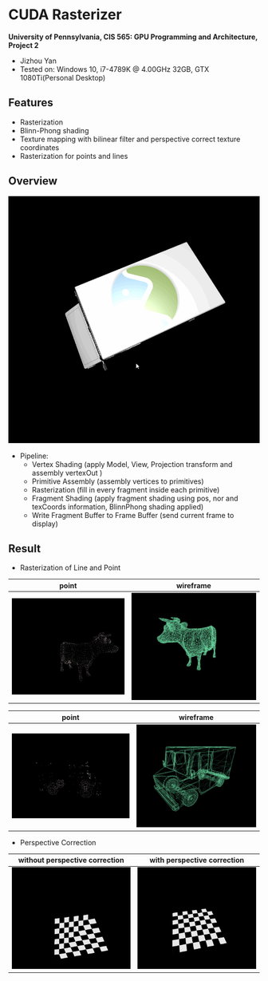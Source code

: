 CUDA Rasterizer
===============

**University of Pennsylvania, CIS 565: GPU Programming and Architecture, Project 2**

* Jizhou Yan
* Tested on: Windows 10, i7-4789K @ 4.00GHz 32GB, GTX 1080Ti(Personal Desktop)

## Features
* Rasterization
* Blinn-Phong shading
* Texture mapping with bilinear filter and perspective correct texture coordinates
* Rasterization for points and lines 

## Overview

![overview](img/1.gif)

  * Pipeline: 
	* Vertex Shading (apply Model, View, Projection transform and assembly vertexOut )
	* Primitive Assembly (assembly vertices to primitives)
	* Rasterization (fill in every fragment inside each primitive)
	* Fragment Shading (apply fragment shading using pos, nor and texCoords information, BlinnPhong shading applied)
	* Write Fragment Buffer to Frame Buffer (send current frame to display)

## Result

  * Rasterization of Line and Point

|point|wireframe|
|----|----|
|![](img/cowpoint.PNG)|![](img/cowline.PNG)|

|point|wireframe|
|----|----|
|![](img/chunkpoint.PNG)|![](img/chunkline.PNG)|

  * Perspective Correction

|without perspective correction|with perspective correction|
|----|----|
|![](img/withoutPerspectiveCorrectness.PNG)|![](img/withPerspectiveCorrectness.PNG)|


